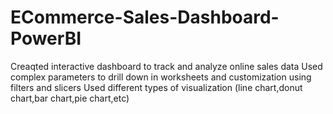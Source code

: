 # ECommerce-Sales-Dashboard-PowerBI
Creaqted interactive dashboard to track and analyze online sales data
Used complex parameters to drill down in worksheets and customization using filters and slicers
Used different types of visualization (line chart,donut chart,bar chart,pie chart,etc)
